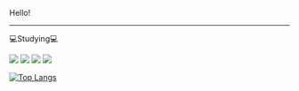 Hello!

<hr/>

💻Studying💻

<img src="https://img.shields.io/badge/HTML5-E34F26?style=flat-square&logo=HTML5&logoColor=white"/>
<img src="https://img.shields.io/badge/CSS3-1572B66?style=flat-square&logo=CSS3&logoColor=white"/>
<img src="https://img.shields.io/badge/JavaScript-F7DF1E?style=flat-square&logo=JavaScript&logoColor=white"/>
<img src="https://img.shields.io/badge/React-61DAFB?style=flat-square&logo=React5&logoColor=white"/>

[![Top Langs](https://github-readme-stats.vercel.app/api/top-langs/?username=y007in&layout=compact)](https://github.com/y007in/github-readme-stats)

